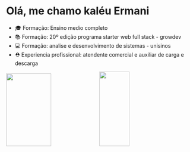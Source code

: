 # Olá, me chamo kaléu Ermani 
<ul>
  <li> 🎓 Formação: Ensino medio completo </li>
  <li> 📚 Formação: 20º edição programa starter web full stack - growdev</li>
  <li> 💻 Formação: analise e desenvolvimento de sistemas - unisinos </li>
  <li> ⛑ Experiencia profissional: atendente comercial e auxiliar de carga e descarga </li>
</ul>

<div align-center>
<img height="195px" width="49%" src="https://github-readme-stats.vercel.app/api?username=KaleuErmani&show_icons=true&theme=tokyonight"/>
<img height="200px" width="40%" src="https://github-readme-stats.vercel.app/api/top-langs/?username=KaleuErmani&hide_&layout=compact&theme=tokyonight"/>
</div>
